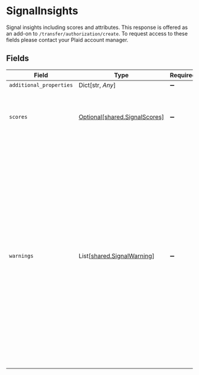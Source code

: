 # SignalInsights

Signal insights including scores and attributes. This response is offered as an add-on to `/transfer/authorization/create`. To request access to these fields please contact your Plaid account manager.


## Fields

| Field                                                                                                                                                                                                                                                                                               | Type                                                                                                                                                                                                                                                                                                | Required                                                                                                                                                                                                                                                                                            | Description                                                                                                                                                                                                                                                                                         |
| --------------------------------------------------------------------------------------------------------------------------------------------------------------------------------------------------------------------------------------------------------------------------------------------------- | --------------------------------------------------------------------------------------------------------------------------------------------------------------------------------------------------------------------------------------------------------------------------------------------------- | --------------------------------------------------------------------------------------------------------------------------------------------------------------------------------------------------------------------------------------------------------------------------------------------------- | --------------------------------------------------------------------------------------------------------------------------------------------------------------------------------------------------------------------------------------------------------------------------------------------------- |
| `additional_properties`                                                                                                                                                                                                                                                                             | Dict[str, *Any*]                                                                                                                                                                                                                                                                                    | :heavy_minus_sign:                                                                                                                                                                                                                                                                                  | N/A                                                                                                                                                                                                                                                                                                 |
| `scores`                                                                                                                                                                                                                                                                                            | [Optional[shared.SignalScores]](../../models/shared/signalscores.md)                                                                                                                                                                                                                                | :heavy_minus_sign:                                                                                                                                                                                                                                                                                  | Risk scoring details broken down by risk category.                                                                                                                                                                                                                                                  |
| `warnings`                                                                                                                                                                                                                                                                                          | List[[shared.SignalWarning](../../models/shared/signalwarning.md)]                                                                                                                                                                                                                                  | :heavy_minus_sign:                                                                                                                                                                                                                                                                                  | If bank information was not available to be used in the Signal model, this array contains warnings describing why bank data is missing. If you want to receive an API error instead of Signal scores in the case of missing bank data, file a support ticket or contact your Plaid account manager. |